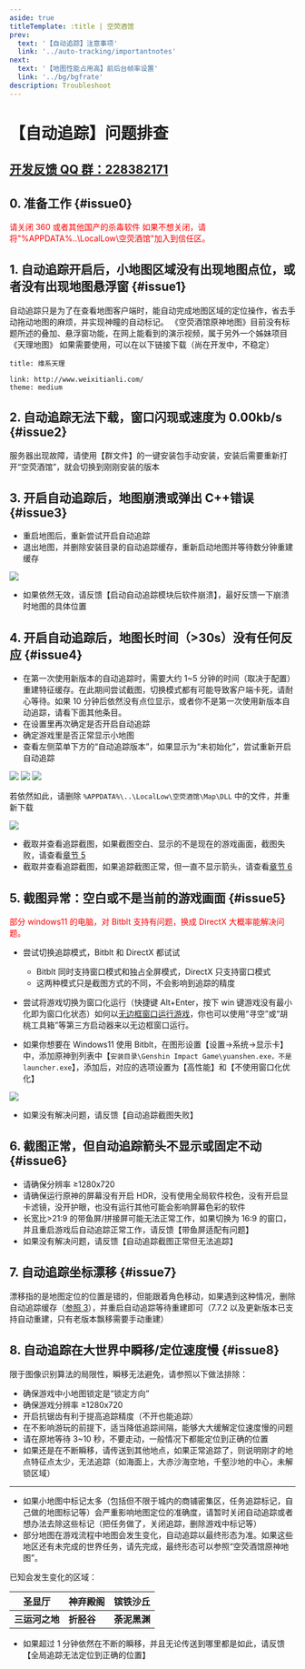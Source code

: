 ```yaml
---
aside: true
titleTemplate: :title | 空荧酒馆
prev:
  text: '【自动追踪】注意事项'
  link: '../auto-tracking/importantnotes'
next:
  text: '【地图性能占用高】前后台帧率设置'
  link: '../bg/bgfrate'
description: Troubleshoot
---
```


[文：自动追踪问题排查.docx]: # '以下为“问题排查”内容'

# 【自动追踪】问题排查

## [开发反馈 QQ 群：228382171](https://jq.qq.com/?_wv=1027&k=EqhYN9uI)

## 0. 准备工作 {#issue0}

<span style="color: red">请关闭 360 或者其他国产的杀毒软件
如果不想关闭，请将"%APPDATA%\..\LocalLow\空荧酒馆\"加入到信任区。</span>

## 1. 自动追踪开启后，小地图区域没有出现地图点位，或者没有出现地图悬浮窗 {#issue1}

[#]: # '这里没有直接翻译，因英文用户大概率没有看过演示视频，未提及《天理地图》'

自动追踪只是为了在查看地图客户端时，能自动完成地图区域的定位操作，省去手动拖动地图的麻烦，并实现神瞳的自动标记。
《空荧酒馆原神地图》目前没有标题所述的叠加、悬浮窗功能，在网上能看到的演示视频，属于另外一个姊妹项目《天理地图》
如果需要使用，可以在以下链接下载（尚在开发中，不稳定）

```card
title: 维系天理

link: http://www.weixitianli.com/
theme: medium
```

## 2. 自动追踪无法下载，窗口闪现或速度为 0.00kb/s {#issue2}

[#]: # '“请使用【群文件】的一键安装包手动安装” 的部分 替换 给了 dc 服务器里的下载频道'

服务器出现故障，请使用【群文件】的一键安装包手动安装，安装后需要重新打开“空荧酒馆”，就会切换到刚刚安装的版本

## 3. 开启自动追踪后，地图崩溃或弹出 C++错误 {#issue3}

- 重启地图后，重新尝试开启自动追踪
- 退出地图，并删除安装目录的自动追踪缓存，重新启动地图并等待数分钟重建缓存

[#]: # '这里更新了客户端内一键清理自动追踪缓存的步骤，而不是到安装目录里删除，因此图片不同'

![](/imgs/manual/auto-tracking/6.png)

[反馈方式]: # '最适合目标语言用户的反馈方式'

- 如果依然无效，请反馈【启动自动追踪模块后软件崩溃】，最好反馈一下崩溃时地图的具体位置

## 4. 开启自动追踪后，地图长时间（>30s）没有任何反应 {#issue4}

- 在第一次使用新版本的自动追踪时，需要大约 1~5 分钟的时间（取决于配置）重建特征缓存。在此期间尝试截图，切换模式都有可能导致客户端卡死，请耐心等待。如果 10 分钟后依然没有点位显示，或者你不是第一次使用新版本自动追踪，请看下面其他条目。
- 在设置里再次确定是否开启自动追踪
- 确定游戏里是否正常显示小地图
- 查看左侧菜单下方的“自动追踪版本”，如果显示为“未初始化”，尝试重新开启自动追踪

![](/imgs/manual/auto-tracking/3.png)
![](/imgs/manual/auto-tracking/4.png)
![](/imgs/manual/auto-tracking/5.png)

[#]: # '与第 3 步一样，更新了客户端内一键清理的步骤和图片'

若依然如此，请删除 `%APPDATA%\..\LocalLow\空荧酒馆\Map\DLL` 中的文件，并重新下载

![](/imgs/manual/auto-tracking/1.png)

- 截取并查看追踪截图，如果截图空白、显示的不是现在的游戏画面，截图失败，请查看[章节 5](#issue5)
- 截取并查看追踪截图，如果追踪截图正常，但一直不显示箭头，请查看[章节 6](#issue6)

## 5. 截图异常：空白或不是当前的游戏画面 {#issue5}

<span style="color: red">部分 windows11 的电脑，对 Bitblt 支持有问题，换成 DirectX 大概率能解决问题。</span>

- 尝试切换追踪模式，Bitblt 和 DirectX 都试试

  - Bitblt 同时支持窗口模式和独占全屏模式，DirectX 只支持窗口模式
  - 这两种模式只是截图方式的不同，不会影响到追踪的精度

- 尝试将游戏切换为窗口化运行（快捷键 Alt+Enter，按下 win 键游戏没有最小化即为窗口化状态）如何以[无边框窗口运行游戏](../overlay-mode/fullscreen-windowed/launching.md)，你也可以使用“寻空”或“胡桃工具箱”等第三方启动器来以无边框窗口运行。

- 如果你想要在 Windows11 使用 Bitblt，在图形设置【设置->系统->显示卡】中，添加原神到列表中【`安装目录\Genshin Impact Game\yuanshen.exe，不是launcher.exe`】，添加后，对应的选项设置为【高性能】和【不使用窗口化优化】

![](/imgs/manual/auto-tracking/windowedoptimization.png)

- 如果没有解决问题，请反馈【自动追踪截图失败】

## 6. 截图正常，但自动追踪箭头不显示或固定不动 {#issue6}

- 请确保分辨率 ≥1280x720
- 请确保运行原神的屏幕没有开启 HDR，没有使用全局软件校色，没有开启显卡滤镜，没开护眼，也没有运行其他可能会影响屏幕色彩的软件
- 长宽比>21:9 的带鱼屏/拼接屏可能无法正常工作，如果切换为 16:9 的窗口，并且重启游戏后自动追踪正常工作，请反馈【带鱼屏适配有问题】
- 如果没有解决问题，请反馈【自动追踪截图正常但无法追踪】

## 7. 自动追踪坐标漂移 {#issue7}

漂移指的是地图定位的位置是错的，但能跟着角色移动，如果遇到这种情况，删除自动追踪缓存（[参照 3](#issue3)），并重启自动追踪等待重建即可（7.7.2 以及更新版本已支持自动重建，只有老版本飘移需要手动重建）

## 8. 自动追踪在大世界中瞬移/定位速度慢 {#issue8}

限于图像识别算法的局限性，瞬移无法避免，请参照以下做法排除：

- 确保游戏中小地图锁定是“锁定方向”
- 确保游戏分辨率 ≥1280x720
- 开启抗锯齿有利于提高追踪精度（不开也能追踪）
- 在不影响游玩的前提下，适当降低追踪间隔，能够大大缓解定位速度慢的问题
- 请在原地等待 3~10 秒，不要走动，一般情况下都能定位到正确的位置
- 如果还是在不断瞬移，请传送到其他地点，如果正常追踪了，则说明刚才的地点特征点太少，无法追踪（如海面上，大赤沙海空地，千壑沙地的中心，未解锁区域）

---

- 如果小地图中标记太多（包括但不限于城内的商铺密集区，任务追踪标记，自己做的地图标记等）会严重影响地图定位的准确度，请暂时关闭自动追踪或者想办法去除这些标记（把任务做了，关闭追踪，删除游戏中标记等）
- 部分地图在游戏流程中地图会发生变化，自动追踪以最终形态为准。如果这些地区还有未完成的世界任务，请先完成，最终形态可以参照“空荧酒馆原神地图”。

已知会发生变化的区域：

| 圣显厅         | 神弃殿阁   | 镔铁沙丘     |
| -------------- | ---------- | ------------ |
| **三运河之地** | **折胫谷** | **荼泥黑渊** |

- 如果超过 1 分钟依然在不断的瞬移，并且无论传送到哪里都是如此，请反馈【全局追踪无法定位到正确的位置】
